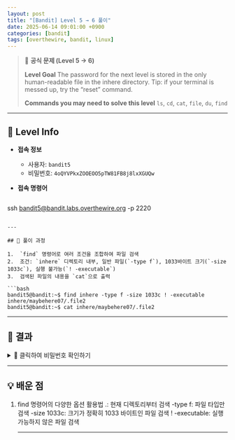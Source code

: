```yaml
---
layout: post
title: "[Bandit] Level 5 → 6 풀이"
date: 2025-06-14 09:01:00 +0900
categories: [bandit]
tags: [overthewire, bandit, linux]
---
```


> 📝 **공식 문제 (Level 5 → 6)**
>
> **Level Goal**
> The password for the next level is stored in the only human-readable file in the inhere directory. Tip: if your terminal is messed up, try the “reset” command.
>
> **Commands you may need to solve this level**
> `ls`, `cd`, `cat`, `file`, `du`, `find`

---

## 🔐 Level Info

- **접속 정보**
  - 사용자: `bandit5`
  - 비밀번호: `4oQYVPkxZOOEOO5pTW81FB8j8lxXGUQw`
  
- **접속 명령어**

  ```bash
ssh bandit5@bandit.labs.overthewire.org -p 2220
  ```

---

## 🧪 풀이 과정

1.  `find` 명령어로 여러 조건을 조합하여 파일 검색
2.  조건: `inhere` 디렉토리 내부, 일반 파일(`-type f`), 1033바이트 크기(`-size 1033c`), 실행 불가능(`! -executable`)
3.  검색된 파일의 내용을 `cat`으로 출력

```bash
bandit5@bandit:~$ find inhere -type f -size 1033c ! -executable
inhere/maybehere07/.file2
bandit5@bandit:~$ cat inhere/maybehere07/.file2
```

---

## 🎯 결과

<details markdown="1">
<summary>👀 클릭하여 비밀번호 확인하기</summary>

```
HWasnPhtq9AVKe0dmk45nxy20cvUa6EG
```

</details>

---

## 💡 배운 점

1. find 명령어의 다양한 옵션 활용법
  .: 현재 디렉토리부터 검색
  -type f: 파일 타입만 검색
  -size 1033c: 크기가 정확히 1033 바이트인 파일 검색
  ! -executable: 실행 가능하지 않은 파일 검색

    ---
